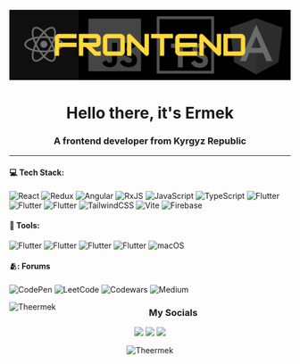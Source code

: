 ![banner](assets/banner.png)

<h1 align="center">Hello there, it's Ermek</h1>
<h3 align="center">A frontend developer from Kyrgyz Republic</h3>

---
#### :computer: Tech Stack:

![React](https://img.shields.io/badge/react-%2320232a.svg?style=for-the-badge&logo=react&logoColor=%2361DAFB)
![Redux](https://img.shields.io/badge/redux-%23593d88.svg?style=for-the-badge&logo=redux&logoColor=white)
![Angular](https://img.shields.io/badge/angular-%23DD0031.svg?style=for-the-badge&logo=angular&logoColor=white)
![RxJS](https://img.shields.io/badge/rxjs-%23B7178C.svg?style=for-the-badge&logo=reactivex&logoColor=white)
![JavaScript](https://img.shields.io/badge/javascript-%23323330.svg?style=for-the-badge&logo=javascript&logoColor=%23F7DF1E)
![TypeScript](https://img.shields.io/badge/typescript-%23323330.svg?style=for-the-badge&logo=typescript&logoColor=%23039BE5)
![Flutter](https://img.shields.io/badge/HTML-E54C24/?style=for-the-badge&logo=html5&logoColor=white&color=E54C24)
![Flutter](https://img.shields.io/badge/CSS-1271B3/?style=for-the-badge&logo=CSS3&logoColor=white&color=1271B3)
![Flutter](https://img.shields.io/badge/Scss-CF649B/?style=for-the-badge&logo=scss&logoColor=white&color=CF649B)
![TailwindCSS](https://img.shields.io/badge/tailwindcss-%2338B2AC.svg?style=for-the-badge&logo=tailwind-css&logoColor=white)
![Vite](https://img.shields.io/badge/vite-%23646CFF.svg?style=for-the-badge&logo=vite&logoColor=white)
![Firebase](https://img.shields.io/badge/firebase-%23039BE5.svg?style=for-the-badge&logo=firebase)
    
  #### :hammer: Tools:
  ![Flutter](https://img.shields.io/badge/GIT-EB4F34/?style=for-the-badge&logo=GIT&logoColor=white&color=EB4F34)
  ![Flutter](https://img.shields.io/badge/Figma-340D74/?style=for-the-badge&logo=Figma&logoColor=white&color=340D74)
  ![Flutter](https://img.shields.io/badge/Photoshop-CF649B/?style=for-the-badge&logo=Photoshop&logoColor=white&color=CF649B)
  ![Flutter](https://img.shields.io/badge/VS_code-0C7ACB/?style=for-the-badge&logo=VScode&logoColor=white&color=0C7ACB)
  ![macOS](https://img.shields.io/badge/mac%20os-000000?style=for-the-badge&logo=macos&logoColor=F0F0F0)
  
  #### 🫂: Forums
  ![CodePen](https://img.shields.io/badge/Codepen-000000?style=for-the-badge&logo=codepen&logoColor=white)
  ![LeetCode](https://img.shields.io/badge/LeetCode-000000?style=for-the-badge&logo=LeetCode&logoColor=#d16c06)
  ![Codewars](https://img.shields.io/badge/Codewars-000000?style=for-the-badge&logo=codewars&logoColor=grey)
  ![Medium](https://img.shields.io/badge/Medium-12100E?style=for-the-badge&logo=medium&logoColor=white)

  <div align="left">
     <img align="left" src="https://github-readme-stats.vercel.app/api/top-langs?username=Theermek&show_icons=true&locale=en&layout=compact" alt="Theermek" />
  </div>



<div align="center">
  <h3>My Socials</h3>
    <a href="https://t.me/Theermek"><img src="https://img.shields.io/badge/Telegram-2CA5E0?style=for-the-badge&logo=telegram&logoColor=white"></a>
    <a href="https://www.linkedin.com/in/ermek-akelov/"><img src="https://img.shields.io/badge/linkedin-%230077B5.svg?style=for-the-badge&logo=linkedin&logoColor=white"></a>
    <a href="mailto:akelov.ermek@gmail.com"><img src="https://img.shields.io/badge/Gmail-D14836?style=for-the-badge&logo=gmail&logoColor=white"></a>
  
  <p mt-5> <img src="https://komarev.com/ghpvc/?username=Theermek&label=Profile%20views&color=0e75b6&style=flat" alt="Theermek"/></p>
</div>
